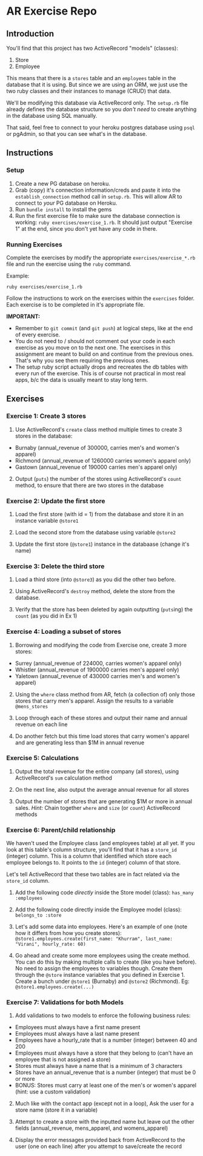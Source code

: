 # AR Exercise Repo

## Introduction

You'll find that this project has two ActiveRecord "models" (classes):

1. Store
2. Employee

This means that there is a `stores` table and an `employees` table in the database that it is using. But since we are using an ORM, we just use the two ruby classes and their instances to manage (CRUD) that data.

We'll be modifying this database via ActiveRecord only. The `setup.rb` file already defines the database structure so you _don't need_ to create anything in the database using SQL manually.

That said, feel free to connect to your heroku postgres database using `psql` or pgAdmin, so that you can see what's in the database.

## Instructions

### Setup

1. Create a new PG database on heroku.
2. Grab (copy) it's connection information/creds and paste it into the `establish_connection` method call in `setup.rb`. This will allow AR to connect to *your* PG database on Heroku.
4. Run `bundle install` to install the gems
5. Run the first exercise file to make sure the database connection is working: `ruby exercises/exercise_1.rb`. It should just output "Exercise 1" at the end, since you don't yet have any code in there.

### Running Exercises

Complete the exercises by modify the appropriate `exercises/exercise_*.rb` file and run the exercise using the `ruby` command.

Example:

    ruby exercises/exercise_1.rb

Follow the instructions to work on the exercises within the `exercises` folder. Each exercise is to be completed in it's appropriate file.

**IMPORTANT:**

* Remember to `git commit` (and `git push`) at logical steps, like at the end of every exercise.
* You do not need to / should not comment out your code in each exercise as you move on to the next one. The exercises in this assignment are meant to build on and continue from the previous ones. That's why you see them requiring the previous ones.
* The setup ruby script actually drops and recreates the db tables with every run of the exercise. This is of course not practical in most real apps, b/c the data is usually meant to stay long term.

## Exercises

### Exercise 1: Create 3 stores

1. Use ActiveRecord's `create` class method multiple times to create 3 stores in the database:
  * Burnaby (annual_revenue of 300000, carries men's and women's apparel)
  * Richmond (annual_revenue of 1260000 carries women's apparel only)
  * Gastown (annual_revenue of 190000 carries men's apparel only)

2. Output (`puts`) the number of the stores using ActiveRecord's `count` method, to ensure that there are two stores in the database

### Exercise 2: Update the first store

1. Load the first store (with id = 1) from the database and store it in an instance variable `@store1`

2. Load the second store from the database using variable `@store2`

3. Update the first store (`@store1`) instance in the databaase (change it's name)

### Exercise 3: Delete the third store

1. Load a third store (into `@store3`) as you did the other two before.

2. Using ActiveRecord's `destroy` method, delete the store from the database.

3. Verify that the store has been deleted by again outputting (`puts`ing) the `count` (as you did in Ex 1)

### Exercise 4: Loading a subset of stores

1. Borrowing and modifying the code from Exercise one, create 3 more stores:
  * Surrey (annual_revenue of 224000, carries women's apparel only)
  * Whistler (annual_revenue of 1900000 carries men's apparel only)
  * Yaletown (annual_revenue of 430000 carries men's and women's apparel)

2. Using the `where` class method from AR, fetch (a collection of) only those stores that carry men's apparel. Assign the results to a variable `@mens_stores`

3. Loop through each of these stores and output their name and annual revenue on each line

4. Do another fetch but this time load stores that carry women's apparel and are generating less than $1M in annual revenue

### Exercise 5: Calculations

1. Output the total revenue for the entire company (all stores), using ActiveRecord's `sum` calculation method

2. On the next line, also output the average annual revenue for all stores

3. Output the number of stores that are generating $1M or more in annual sales. _Hint:_ Chain together `where` and `size` (or `count`) ActiveRecord methods

### Exercise 6: Parent/child relationship

We haven't used the Employee class (and employees table) at all yet. If you look at this table's column structure, you'll find that it has a `store_id` (integer) column. This is a column that identified which store each employee belongs to. It points to the `id` (integer) column of that store.

Let's tell ActiveRecord that these two tables are in fact related via the `store_id` column.

1. Add the following code _directly_ inside the Store model (class): `has_many :employees`

2. Add the following code directly inside the Employee model (class): `belongs_to :store`

3. Let's add some data into employees. Here's an example of one (note how it differs from how you create stores):
`@store1.employees.create(first_name: "Khurram", last_name: "Virani", hourly_rate: 60)`

4. Go ahead and create some more employees using the create method. You can do this by making multiple calls to create (like you have before). No need to assign the employees to variables though. Create them through the `@store` instance variables that you defined in Exercise 1. Create a bunch under `@store1` (Burnaby) and `@store2` (Richmond). Eg: `@store1.employees.create(...)`

### Exercise 7: Validations for both Models

1. Add validations to two models to enforce the following business rules:
  * Employees must always have a first name present
  * Employees must always have a last name present
  * Employees have a hourly_rate that is a number (integer) between 40 and 200
  * Employees must always have a store that they belong to (can't have an employee that is not assigned a store)
  * Stores must always have a name that is a minimum of 3 characters
  * Stores have an annual_revenue that is a number (integer) that must be 0 or more
  * BONUS: Stores must carry at least one of the men's or women's apparel (hint: use a custom validation)

2. Much like with the contact app (except not in a loop), Ask the user for a store name (store it in a variable)

3. Attempt to create a store with the inputted name but leave out the other fields (annual_revenue, mens_apparel, and womens_apparel)

4. Display the error messages provided back from ActiveRecord to the user (one on each line) after you attempt to save/create the record
